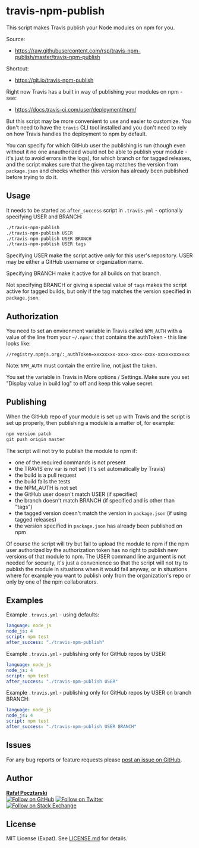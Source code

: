 travis-npm-publish
==================

This script makes Travis publish your Node modules on npm for you.

Source:

* https://raw.githubusercontent.com/rsp/travis-npm-publish/master/travis-npm-publish

Shortcut:

* https://git.io/travis-npm-publish

[npm-url]: https://www.npmjs.com/package/travis-npm-publish
[github-url]: https://github.com/rsp/travis-npm-publish
[readme-url]: https://github.com/rsp/travis-npm-publish#readme
[issues-url]: https://github.com/rsp/travis-npm-publish/issues
[license-url]: https://github.com/rsp/travis-npm-publish/blob/master/LICENSE.md
[travis-url]: https://travis-ci.org/rsp/travis-npm-publish
[travis-img]: https://travis-ci.org/rsp/travis-npm-publish.svg?branch=master
[snyk-url]: https://snyk.io/test/github/rsp/travis-npm-publish
[snyk-img]: https://snyk.io/test/github/rsp/travis-npm-publish/badge.svg
[david-url]: https://david-dm.org/rsp/travis-npm-publish
[david-img]: https://david-dm.org/rsp/travis-npm-publish/status.svg
[github-follow-url]: https://github.com/rsp
[github-follow-img]: https://img.shields.io/github/followers/rsp.svg?style=social&label=Follow
[twitter-follow-url]: https://twitter.com/intent/follow?screen_name=pocztarski
[twitter-follow-img]: https://img.shields.io/twitter/follow/pocztarski.svg?style=social&label=Follow
[stackoverflow-url]: https://stackoverflow.com/users/613198/rsp
[stackexchange-url]: https://stackexchange.com/users/303952/rsp
[stackexchange-img]: https://stackexchange.com/users/flair/303952.png

Right now Travis has a built in way of publishing your modules on npm - see:

* https://docs.travis-ci.com/user/deployment/npm/

But this script may be more convenient to use and easier to customize. You don't need to have the `travis` CLI tool installed and you don't need to rely on how Travis handles the deployment to npm by default.

You can specify for which GitHub user the publishing is run (though even without it no one anauthorized would not be able to publish your module - it's just to avoid errors in the logs), for which branch or for tagged releases, and the script makes sure that the given tag matches the version from `package.json` and checks whether this version has already been published before trying to do it.

Usage
-----
It needs to be started as `after_success` script in `.travis.yml` - optionally specifying USER and BRANCH:

```sh
./travis-npm-publish
./travis-npm-publish USER
./travis-npm-publish USER BRANCH
./travis-npm-publish USER tags
```

Specifying USER make the script active only for this user's repository.
USER may be either a GitHub username or organization name.

Specifying BRANCH make it active for all builds on that branch.

Not specifying BRANCH or giving a special value of `tags` makes the script active for tagged builds, but only if the tag matches the version specified in `package.json`.

Authorization
-------------
You need to set an environment variable in Travis called `NPM_AUTH` with a value of the line from your `~/.npmrc` that contains the authToken - this line looks like:

````
//registry.npmjs.org/:_authToken=xxxxxxxx-xxxx-xxxx-xxxx-xxxxxxxxxxxx
````

Note: `NPM_AUTH` must contain the entire line, not just the token.

You set the variable in Travis in More options / Settings.
Make sure you set "Display value in build log" to off and keep this value secret.

Publishing
----------
When the GitHub repo of your module is set up with Travis and the script is set up properly, then publishing a module is a matter of, for example:

```js
npm version patch
git push origin master
```

The script will not try to publish the module to npm if:

* one of the required commands is not present
* the TRAVIS env var is not set (it's set automatically by Travis)
* the build is a pull request
* the build fails the tests
* the NPM_AUTH is not set
* the GitHub user doesn't match USER (if specified)
* the branch doesn't match BRANCH (if specified and is other than "tags")
* the tagged version doesn't match the version in `package.json` (if using tagged releases)
* the version specified in `package.json` has already been published on npm

Of course the script will try but fail to upload the module to npm if the npm user authorized by the authorization token has no right to publish new versions of that module to npm. The USER command line argument is not needed for security, it's just a convenience so that the script will not try to publish the module in situations when it would fail anyway, or in situations where for example you want to publish only from the organization's repo or only by one of the npm collaborators.

Examples
--------
Example `.travis.yml` - using defaults:

```yaml
language: node_js
node_js: 4
script: npm test
after_success: "./travis-npm-publish"
```

Example `.travis.yml` - publishing only for GitHub repos by USER:

```yaml
language: node_js
node_js: 4
script: npm test
after_success: "./travis-npm-publish USER"
```

Example `.travis.yml` - publishing only for GitHub repos by USER on branch BRANCH:

```yaml
language: node_js
node_js: 4
script: npm test
after_success: "./travis-npm-publish USER BRANCH"
```

Issues
------
For any bug reports or feature requests please
[post an issue on GitHub][issues-url].

Author
------
[**Rafał Pocztarski**](https://pocztarski.com/)
<br/>
[![Follow on GitHub][github-follow-img]][github-follow-url]
[![Follow on Twitter][twitter-follow-img]][twitter-follow-url]
<br/>
[![Follow on Stack Exchange][stackexchange-img]][stackoverflow-url]

License
-------
MIT License (Expat). See [LICENSE.md](LICENSE.md) for details.
